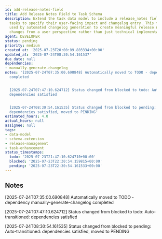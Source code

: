 ```yaml
---
id: add-release-notes-field
title: Add Release Notes Field to Task Schema
description: Extend the task data model to include a release_notes field that allows
  tasks to specify their user-facing impact and changelog entry. This field will be
  used by automated changelog generation to create meaningful release notes that communicate
  changes from a user perspective rather than just technical implementation details.
agent: DEVELOPER
status: pending
priority: medium
created_at: '2025-07-23T20:00:09.803334+00:00'
updated_at: '2025-07-24T08:30:54.161537'
due_date: null
dependencies:
- manually-generate-changelog
notes: '[2025-07-24T07:35:00.690848] Automatically moved to TODO - dependency manually-generate-changelog
  completed


  [2025-07-24T07:47:10.624712] Status changed from blocked to todo: Auto-transitioned:
  dependencies satisfied


  [2025-07-24T08:30:54.161535] Status changed from blocked to pending: Auto-transitioned:
  dependencies satisfied, moved to PENDING'
estimated_hours: 4.0
actual_hours: null
assignee: null
tags:
- data-model
- schema-extension
- release-management
- task-enhancement
status_timestamps:
  todo: '2025-07-23T21:47:10.624710+00:00'
  blocked: '2025-07-23T22:30:54.159815+00:00'
  pending: '2025-07-23T22:30:54.161533+00:00'
---
```


## Notes

[2025-07-24T07:35:00.690848] Automatically moved to TODO - dependency manually-generate-changelog completed

[2025-07-24T07:47:10.624712] Status changed from blocked to todo: Auto-transitioned: dependencies satisfied

[2025-07-24T08:30:54.161535] Status changed from blocked to pending: Auto-transitioned: dependencies satisfied, moved to PENDING

